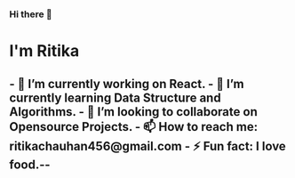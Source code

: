 ### Hi there 👋<h1>I'm Ritika</h1>


<h2>
- 🔭 I’m currently working on React.
- 🌱 I’m currently learning Data Structure and Algorithms.
- 👯 I’m looking to collaborate on Opensource Projects.
- 📫 How to reach me: ritikachauhan456@gmail.com
- ⚡ Fun fact: I love food.--
<h2>
